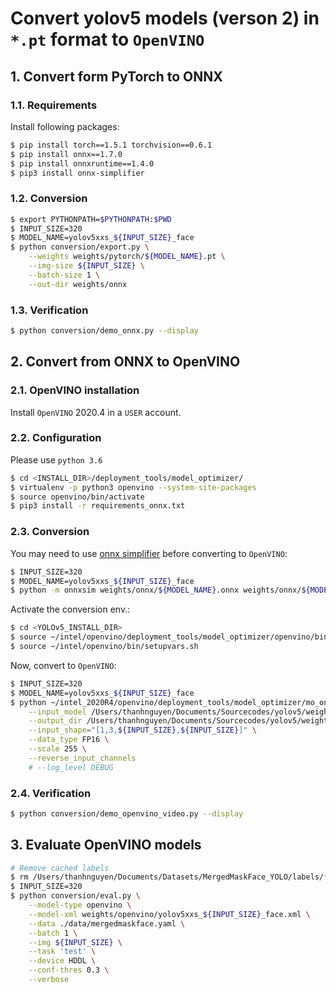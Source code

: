 # Convert yolov5 models (verson 2) in `*.pt` format to `OpenVINO`

## 1. Convert form PyTorch to ONNX

### 1.1. Requirements

Install following packages:

```bash
$ pip install torch==1.5.1 torchvision==0.6.1
$ pip install onnx==1.7.0
$ pip install onnxruntime==1.4.0
$ pip3 install onnx-simplifier
```

### 1.2. Conversion

```bash
$ export PYTHONPATH=$PYTHONPATH:$PWD
$ INPUT_SIZE=320
$ MODEL_NAME=yolov5xxs_${INPUT_SIZE}_face
$ python conversion/export.py \
    --weights weights/pytorch/${MODEL_NAME}.pt \
    --img-size ${INPUT_SIZE} \
    --batch-size 1 \
    --out-dir weights/onnx
```

### 1.3. Verification

```bash
$ python conversion/demo_onnx.py --display
```

## 2. Convert from ONNX to OpenVINO

### 2.1. OpenVINO installation

Install `OpenVINO` 2020.4 in a `USER` account.

### 2.2. Configuration

Please use `python 3.6`

```bash
$ cd <INSTALL_DIR>/deployment_tools/model_optimizer/
$ virtualenv -p python3 openvino --system-site-packages
$ source openvino/bin/activate
$ pip3 install -r requirements_onnx.txt
```

### 2.3. Conversion

You may need to use [onnx simplifier](https://github.com/daquexian/onnx-simplifier) before converting to `OpenVINO`:

```bash
$ INPUT_SIZE=320
$ MODEL_NAME=yolov5xxs_${INPUT_SIZE}_face
$ python -m onnxsim weights/onnx/${MODEL_NAME}.onnx weights/onnx/${MODEL_NAME}.onnx --input-shape 1,3,${INPUT_SIZE},${INPUT_SIZE}
```

Activate the conversion env.:

```bash
$ cd <YOLOv5_INSTALL_DIR>
$ source ~/intel/openvino/deployment_tools/model_optimizer/openvino/bin/activate
$ source ~/intel/openvino/bin/setupvars.sh
```

Now, convert to `OpenVINO`:

```bash
$ INPUT_SIZE=320
$ MODEL_NAME=yolov5xxs_${INPUT_SIZE}_face
$ python ~/intel_2020R4/openvino/deployment_tools/model_optimizer/mo_onnx.py \
    --input_model /Users/thanhnguyen/Documents/Sourcecodes/yolov5/weights/onnx/${MODEL_NAME}.onnx \
    --output_dir /Users/thanhnguyen/Documents/Sourcecodes/yolov5/weights/openvino \
    --input_shape="[1,3,${INPUT_SIZE},${INPUT_SIZE}]" \
    --data_type FP16 \
    --scale 255 \
    --reverse_input_channels
    # --log_level DEBUG
```

### 2.4. Verification

```bash
$ python conversion/demo_openvino_video.py --display
```

## 3. Evaluate OpenVINO models

```bash
# Remove cached labels
$ rm /Users/thanhnguyen/Documents/Datasets/MergedMaskFace_YOLO/labels/*.cache
$ INPUT_SIZE=320
$ python conversion/eval.py \
    --model-type openvino \
    --model-xml weights/openvino/yolov5xxs_${INPUT_SIZE}_face.xml \
    --data ./data/mergedmaskface.yaml \
    --batch 1 \
    --img ${INPUT_SIZE} \
    --task 'test' \
    --device HDDL \
    --conf-thres 0.3 \
    --verbose
```



